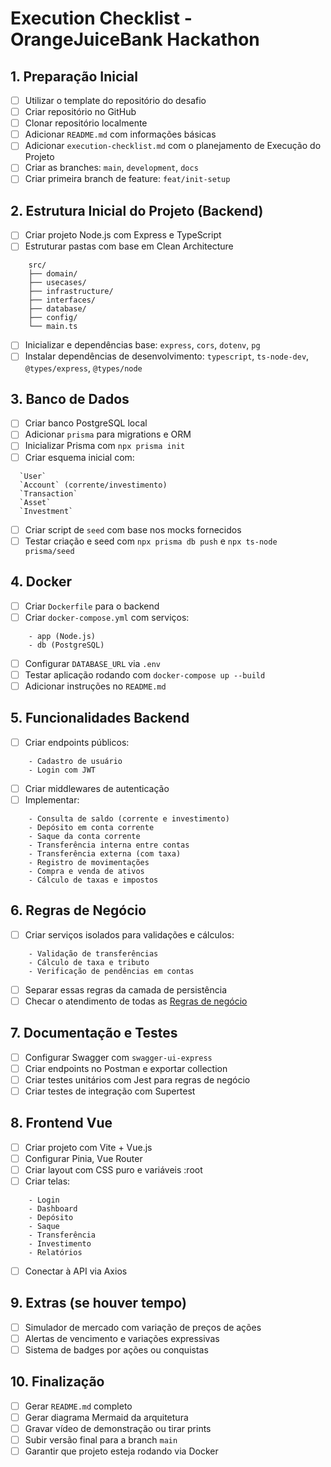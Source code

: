 # Execution Checklist - OrangeJuiceBank Hackathon

## 1. Preparação Inicial

- [ ]   Utilizar o template do repositório do desafio
- [ ]   Criar repositório no GitHub
- [ ]   Clonar repositório localmente
- [ ]   Adicionar `README.md` com informações básicas
- [ ]   Adicionar `execution-checklist.md` com o planejamento de Execução do Projeto
- [ ]   Criar as branches: `main`, `development`, `docs`
- [ ]   Criar primeira branch de feature: `feat/init-setup`

## 2. Estrutura Inicial do Projeto (Backend)

- [ ]   Criar projeto Node.js com Express e TypeScript
- [ ]   Estruturar pastas com base em Clean Architecture

```
    src/
    ├── domain/
    ├── usecases/
    ├── infrastructure/
    ├── interfaces/
    ├── database/
    ├── config/
    └── main.ts
```

- [ ]   Inicializar e dependências base: `express`, `cors`, `dotenv`, `pg`
- [ ]   Instalar dependências de desenvolvimento: `typescript`, `ts-node-dev`, `@types/express`, `@types/node`

## 3. Banco de Dados

- [ ]   Criar banco PostgreSQL local
- [ ]   Adicionar `prisma` para migrations e ORM
- [ ]   Inicializar Prisma com `npx prisma init`
- [ ]   Criar esquema inicial com:
  ```
    `User`
    `Account` (corrente/investimento)
    `Transaction`
    `Asset`
    `Investment`
  ```
- [ ]   Criar script de `seed` com base nos mocks fornecidos
- [ ]   Testar criação e seed com `npx prisma db push` e `npx ts-node prisma/seed`

## 4. Docker

- [ ]   Criar `Dockerfile` para o backend
- [ ]   Criar `docker-compose.yml` com serviços:
```
    - app (Node.js)
    - db (PostgreSQL)
```
- [ ]   Configurar `DATABASE_URL` via `.env`
- [ ]   Testar aplicação rodando com `docker-compose up --build`
- [ ]   Adicionar instruções no `README.md`

## 5. Funcionalidades Backend

- [ ]   Criar endpoints públicos:
```
    - Cadastro de usuário
    - Login com JWT
```
- [ ]   Criar middlewares de autenticação
- [ ]   Implementar:
```
    - Consulta de saldo (corrente e investimento)
    - Depósito em conta corrente
    - Saque da conta corrente
    - Transferência interna entre contas
    - Transferência externa (com taxa)
    - Registro de movimentações
    - Compra e venda de ativos
    - Cálculo de taxas e impostos
```

## 6. Regras de Negócio

- [ ]   Criar serviços isolados para validações e cálculos:
```
    - Validação de transferências
    - Cálculo de taxa e tributo
    - Verificação de pendências em contas
```
- [ ]   Separar essas regras da camada de persistência
- [ ]   Checar o atendimento de todas as [Regras de negócio](./regradenegocio.md)

## 7. Documentação e Testes

- [ ]   Configurar Swagger com `swagger-ui-express`
- [ ]   Criar endpoints no Postman e exportar collection
- [ ]   Criar testes unitários com Jest para regras de negócio
- [ ]   Criar testes de integração com Supertest

## 8. Frontend Vue

- [ ]   Criar projeto com Vite + Vue.js
- [ ]   Configurar Pinia, Vue Router
- [ ]   Criar layout com CSS puro e variáveis :root
- [ ]   Criar telas:
```
    - Login
    - Dashboard
    - Depósito
    - Saque
    - Transferência
    - Investimento
    - Relatórios
```
- [ ]   Conectar à API via Axios


## 9. Extras (se houver tempo)

- [ ]   Simulador de mercado com variação de preços de ações
- [ ]   Alertas de vencimento e variações expressivas
- [ ]   Sistema de badges por ações ou conquistas

## 10. Finalização

- [ ]   Gerar `README.md` completo
- [ ]   Gerar diagrama Mermaid da arquitetura
- [ ]   Gravar vídeo de demonstração ou tirar prints
- [ ]   Subir versão final para a branch `main`
- [ ]   Garantir que projeto esteja rodando via Docker
